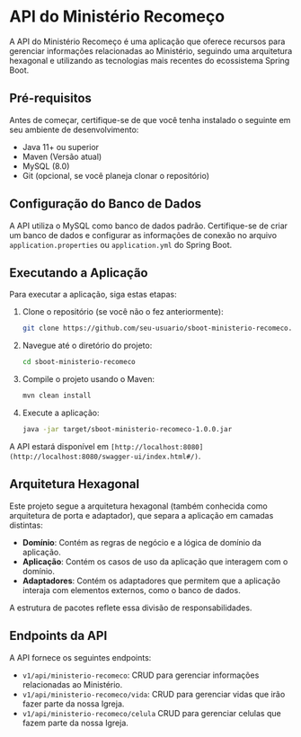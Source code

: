 # API do Ministério Recomeço

A API do Ministério Recomeço é uma aplicação que oferece recursos para gerenciar informações relacionadas ao Ministério, seguindo uma arquitetura hexagonal e utilizando as tecnologias mais recentes do ecossistema Spring Boot.

## Pré-requisitos

Antes de começar, certifique-se de que você tenha instalado o seguinte em seu ambiente de desenvolvimento:

- Java 11+ ou superior
- Maven (Versão atual)
- MySQL (8.0)
- Git (opcional, se você planeja clonar o repositório)

## Configuração do Banco de Dados
    
A API utiliza o MySQL como banco de dados padrão. Certifique-se de criar um banco de dados e configurar as informações de conexão no arquivo `application.properties` ou `application.yml` do Spring Boot.

## Executando a Aplicação

Para executar a aplicação, siga estas etapas:

1. Clone o repositório (se você não o fez anteriormente):

   ```bash
   git clone https://github.com/seu-usuario/sboot-ministerio-recomeco.git
   ```

2. Navegue até o diretório do projeto:

   ```bash
   cd sboot-ministerio-recomeco
   ```

3. Compile o projeto usando o Maven:

   ```bash
   mvn clean install
   ```

4. Execute a aplicação:

   ```bash
   java -jar target/sboot-ministerio-recomeco-1.0.0.jar
   ```

A API estará disponível em `[http://localhost:8080](http://localhost:8080/swagger-ui/index.html#/)`.

## Arquitetura Hexagonal

Este projeto segue a arquitetura hexagonal (também conhecida como arquitetura de porta e adaptador), que separa a aplicação em camadas distintas:

- **Domínio**: Contém as regras de negócio e a lógica de domínio da aplicação.
- **Aplicação**: Contém os casos de uso da aplicação que interagem com o domínio.
- **Adaptadores**: Contém os adaptadores que permitem que a aplicação interaja com elementos externos, como o banco de dados.

A estrutura de pacotes reflete essa divisão de responsabilidades.

## Endpoints da API

A API fornece os seguintes endpoints:

- `v1/api/ministerio-recomeco`: CRUD para gerenciar informações relacionadas ao Ministério.
- `v1/api/ministerio-recomeco/vida`: CRUD para gerenciar vidas que irão fazer parte da nossa Igreja.
- `v1/api/ministerio-recomeco/celula` CRUD para gerenciar celulas que fazem parte da nossa Igreja.
